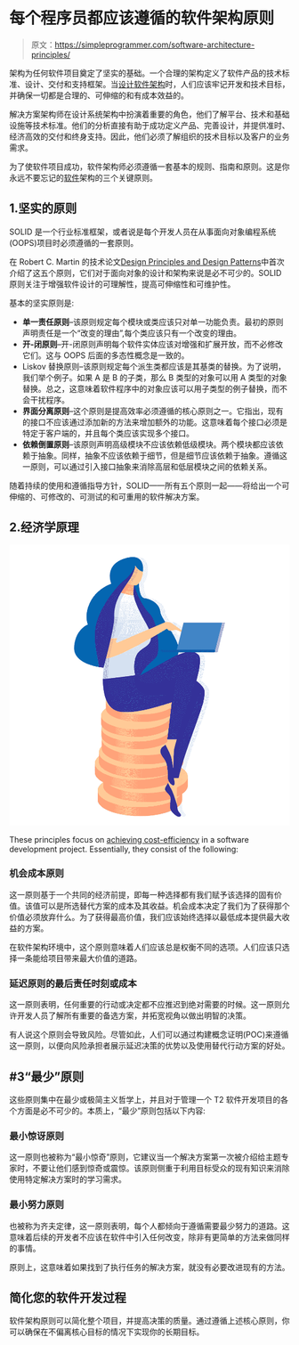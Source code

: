 # 每个程序员都应该遵循的软件架构原则

> 原文：<https://simpleprogrammer.com/software-architecture-principles/>

架构为任何软件项目奠定了坚实的基础。一个合理的架构定义了软件产品的技术标准、设计、交付和支持框架。当[设计软件架构](https://simpleprogrammer.com/software-architecture-decisions/)时，人们应该牢记开发和技术目标，并确保一切都是合理的、可伸缩的和有成本效益的。

解决方案架构师在设计系统架构中扮演着重要的角色，他们了解平台、技术和基础设施等技术标准。他们的分析直接有助于成功定义产品、完善设计，并提供准时、经济高效的交付和终身支持。因此，他们必须了解组织的技术目标以及客户的业务需求。

为了使软件项目成功，软件架构师必须遵循一套基本的规则、指南和原则。这是你永远不要忘记的[软件](http://www.amazon.com/exec/obidos/ASIN/0201633612/makithecompsi-20)架构的三个关键原则。

## 1.坚实的原则

SOLID 是一个行业标准框架，或者说是每个开发人员在从事面向对象编程系统(OOPS)项目时必须遵循的一套原则。

在 Robert C. Martin 的技术论文[Design Principles and Design Patterns](https://web.archive.org/web/20150906155800/http:/www.objectmentor.com/resources/articles/Principles_and_Patterns.pdf)中首次介绍了这五个原则，它们对于面向对象的设计和架构来说是必不可少的。SOLID 原则关注于增强软件设计的可理解性，提高可伸缩性和可维护性。

基本的坚实原则是:

*   **单一责任原则**–该原则规定每个模块或类应该只对单一功能负责。最初的原则声明责任是一个“改变的理由”,每个类应该只有一个改变的理由。
*   **开-闭原则**–开-闭原则声明每个软件实体应该对增强和扩展开放，而不必修改它们。这与 OOPS 后面的多态性概念是一致的。
*   Liskov 替换原则–该原则规定每个派生类都应该是其基类的替换。为了说明，我们举个例子。如果 A 是 B 的子类，那么 B 类型的对象可以用 A 类型的对象替换。总之，这意味着软件程序中的对象应该可以用子类型的例子替换，而不会干扰程序。
*   **界面分离原则**–这个原则是提高效率必须遵循的核心原则之一。它指出，现有的接口不应该通过添加新的方法来增加额外的功能。这意味着每个接口必须是特定于客户端的，并且每个类应该实现多个接口。
*   **依赖倒置原则**–该原则声明高级模块不应该依赖低级模块。两个模块都应该依赖于抽象。同样，抽象不应该依赖于细节，但是细节应该依赖于抽象。遵循这一原则，可以通过引入接口抽象来消除高层和低层模块之间的依赖关系。

随着持续的使用和遵循指导方针，SOLID——所有五个原则一起——将给出一个可伸缩的、可修改的、可测试的和可重用的软件解决方案。

## 2.经济学原理

![](img/05892ba95add36535fc3a6db6cfde39b.png)

These principles focus on [achieving cost-efficiency](http://doras.dcu.ie/16730/1/Improving_Software_Development_Process_through_Economic_Mechanism_Design.pdf) in a software development project. Essentially, they consist of the following:

### 机会成本原则

这一原则基于一个共同的经济前提，即每一种选择都有我们赋予该选择的固有价值。该值可以是所选替代方案的成本及其收益。机会成本决定了我们为了获得那个价值必须放弃什么。为了获得最高价值，我们应该始终选择以最低成本提供最大收益的方案。

在软件架构环境中，这个原则意味着人们应该总是权衡不同的选项。人们应该只选择一条能给项目带来最大价值的道路。

### 延迟原则的最后责任时刻或成本

这一原则表明，任何重要的行动或决定都不应推迟到绝对需要的时候。这一原则允许开发人员了解所有重要的备选方案，并拓宽视角以做出明智的决策。

有人说这个原则会导致风险。尽管如此，人们可以通过构建概念证明(POC)来遵循这一原则，以便向风险承担者展示延迟决策的优势以及使用替代行动方案的好处。

## #3“最少”原则

这些原则集中在最少或极简主义哲学上，并且对于管理一个 T2 软件开发项目的各个方面是必不可少的。本质上，“最少”原则包括以下内容:

### 最小惊讶原则

这一原则也被称为“最小惊奇”原则，它建议当一个解决方案第一次被介绍给主题专家时，不要让他们感到惊奇或震惊。该原则侧重于利用目标受众的现有知识来消除使用特定解决方案时的学习需求。

### 最小努力原则

也被称为齐夫定律，这一原则表明，每个人都倾向于遵循需要最少努力的道路。这意味着后续的开发者不应该在软件中引入任何改变，除非有更简单的方法来做同样的事情。

原则上，这意味着如果找到了执行任务的解决方案，就没有必要改进现有的方法。

## 简化您的软件开发过程

软件架构原则可以简化整个项目，并提高决策的质量。通过遵循上述核心原则，你可以确保在不偏离核心目标的情况下实现你的长期目标。